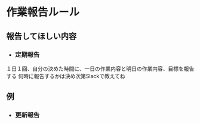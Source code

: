 # 作業報告ルール

## 報告してほしい内容

* ### 定期報告
１日１回、自分の決めた時間に、一日の作業内容と明日の作業内容、目標を報告する
何時に報告するかは決め次第Slackで教えてね

例
---


* ### 更新報告
